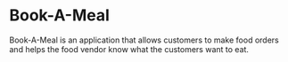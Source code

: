 # Book-A-Meal
Book-A-Meal is an application that allows customers to make food orders and helps the food
vendor know what the customers want to eat.